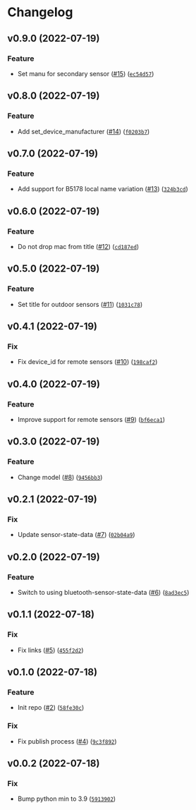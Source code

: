 # Changelog

<!--next-version-placeholder-->

## v0.9.0 (2022-07-19)
### Feature
* Set manu for secondary sensor ([#15](https://github.com/Bluetooth-Devices/xiaomi-ble/issues/15)) ([`ec54d57`](https://github.com/Bluetooth-Devices/xiaomi-ble/commit/ec54d57f25bdff968d9430421b64a751f1b2ce13))

## v0.8.0 (2022-07-19)
### Feature
* Add set_device_manufacturer ([#14](https://github.com/Bluetooth-Devices/xiaomi-ble/issues/14)) ([`f0203b7`](https://github.com/Bluetooth-Devices/xiaomi-ble/commit/f0203b7c50753127f298e7d7c6977580dccb8cd4))

## v0.7.0 (2022-07-19)
### Feature
* Add support for B5178 local name variation ([#13](https://github.com/Bluetooth-Devices/xiaomi-ble/issues/13)) ([`324b3cd`](https://github.com/Bluetooth-Devices/xiaomi-ble/commit/324b3cd99c833496af7427333e591f23d249ec70))

## v0.6.0 (2022-07-19)
### Feature
* Do not drop mac from title ([#12](https://github.com/Bluetooth-Devices/xiaomi-ble/issues/12)) ([`cd187ed`](https://github.com/Bluetooth-Devices/xiaomi-ble/commit/cd187ed19b0acf5b7b0c3a91dbc0e13fb321cce5))

## v0.5.0 (2022-07-19)
### Feature
* Set title for outdoor sensors ([#11](https://github.com/Bluetooth-Devices/xiaomi-ble/issues/11)) ([`1031c78`](https://github.com/Bluetooth-Devices/xiaomi-ble/commit/1031c782865e9b6ec74e38df5f3b4a5345d871ce))

## v0.4.1 (2022-07-19)
### Fix
* Fix device_id for remote sensors ([#10](https://github.com/Bluetooth-Devices/xiaomi-ble/issues/10)) ([`198caf2`](https://github.com/Bluetooth-Devices/xiaomi-ble/commit/198caf26a535f070921ee3e24cc66070d64282d2))

## v0.4.0 (2022-07-19)
### Feature
* Improve support for remote sensors ([#9](https://github.com/Bluetooth-Devices/xiaomi-ble/issues/9)) ([`bf6eca1`](https://github.com/Bluetooth-Devices/xiaomi-ble/commit/bf6eca1d1f64770fd010475afaeeb642c5e175ff))

## v0.3.0 (2022-07-19)
### Feature
* Change model ([#8](https://github.com/Bluetooth-Devices/xiaomi-ble/issues/8)) ([`9456bb3`](https://github.com/Bluetooth-Devices/xiaomi-ble/commit/9456bb3ec459e9f2e7d7be4e1bfd670e5cb4fed6))

## v0.2.1 (2022-07-19)
### Fix
* Update sensor-state-data ([#7](https://github.com/Bluetooth-Devices/xiaomi-ble/issues/7)) ([`02b04a9`](https://github.com/Bluetooth-Devices/xiaomi-ble/commit/02b04a91d47337dbdd925cc2c7e037500cd934f2))

## v0.2.0 (2022-07-19)
### Feature
* Switch to using bluetooth-sensor-state-data ([#6](https://github.com/Bluetooth-Devices/xiaomi-ble/issues/6)) ([`8ad3ec5`](https://github.com/Bluetooth-Devices/xiaomi-ble/commit/8ad3ec5f8e7117cf1847be79641b1f706eb9478f))

## v0.1.1 (2022-07-18)
### Fix
* Fix links ([#5](https://github.com/Bluetooth-Devices/xiaomi-ble/issues/5)) ([`455f2d2`](https://github.com/Bluetooth-Devices/xiaomi-ble/commit/455f2d202e80c03bb0e15d1f0385316e3d9dfded))

## v0.1.0 (2022-07-18)
### Feature
* Init repo ([#2](https://github.com/Bluetooth-Devices/xiaomi-ble/issues/2)) ([`58fe30c`](https://github.com/Bluetooth-Devices/xiaomi-ble/commit/58fe30ca51b74e3c822bb03e3876eced657915a8))

### Fix
* Fix publish process ([#4](https://github.com/Bluetooth-Devices/xiaomi-ble/issues/4)) ([`9c3f892`](https://github.com/Bluetooth-Devices/xiaomi-ble/commit/9c3f89271d1226f05dbe6ec972096c2e822bd2bb))

## v0.0.2 (2022-07-18)
### Fix
* Bump python min to 3.9 ([`5913902`](https://github.com/Bluetooth-Devices/xiaomi-ble/commit/5913902dd854a5e3fc86e290e76fcb8eef9d1804))
